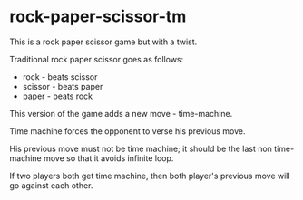 # rock-paper-scissor-tm

This is a rock paper scissor game but with a twist.

Traditional rock paper scissor goes as follows:
- rock - beats scissor
- scissor - beats paper
- paper - beats rock

This version of the game adds a new move - time-machine.

Time machine forces the opponent to verse his previous move.

His previous move must not be time machine; it should be the last non time-machine move so that it avoids infinite loop.

If two players both get time machine, then both player's previous move will go against each other.